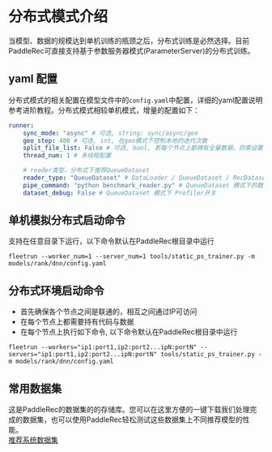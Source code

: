 # 分布式模式介绍

当模型、数据的规模达到单机训练的瓶颈之后，分布式训练是必然选择。目前PaddleRec可直接支持基于参数服务器模式(ParameterServer)的分布式训练。


## yaml 配置

分布式模式的相关配置在模型文件中的`config.yaml`中配置，详细的yaml配置说明参考进阶教程。分布式模式相较单机模式，增量的配置如下：

```yaml
runner:
    sync_mode: "async" # 可选, string: sync/async/geo
    geo_step: 400 # 可选, int, 在geo模式下控制本地的迭代次数
    split_file_list: False # 可选, bool, 若每个节点上都拥有全量数据，则需设置为True 
    thread_num: 1 # 多线程配置

    # reader类型，分布式下推荐QueueDataset
    reader_type: "QueueDataset" # DataLoader / QueueDataset / RecDataset
    pipe_command: "python benchmark_reader.py" # QueueDataset 模式下的数据pipe命令
    dataset_debug: False # QueueDataset 模式下 Profiler开关
```

## 单机模拟分布式启动命令

支持在任意目录下运行，以下命令默认在PaddleRec根目录中运行

```shell
fleetrun --worker_num=1 --server_num=1 tools/static_ps_trainer.py -m models/rank/dnn/config.yaml
```

## 分布式环境启动命令

- 首先确保各个节点之间是联通的，相互之间通过IP可访问
- 在每个节点上都需要持有代码与数据
- 在每个节点上执行如下命令, 以下命令默认在PaddleRec根目录中运行

```shell
fleetrun --workers="ip1:port1,ip2:port2...ipN:portN" --servers="ip1:port1,ip2:port2...ipN:portN" tools/static_ps_trainer.py -m models/rank/dnn/config.yaml
```

## 常用数据集
这是PaddleRec的数据集的的存储库。您可以在这里方便的一键下载我们处理完成的数据集，也可以使用PaddleRec轻松测试这些数据集上不同推荐模型的性能。  
[推荐系统数据集](https://github.com/PaddlePaddle/PaddleRec/blob/master/datasets/readme.md)
